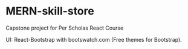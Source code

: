 # MERN-skill-store

Capstone project for Per Scholas React Course

UI:
React-Bootstrap with bootswatch.com (Free themes for Bootstrap).
